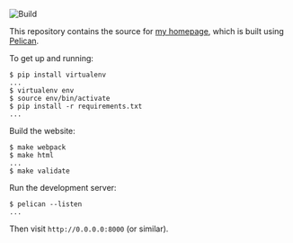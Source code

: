 ![Build](https://github.com/jameshanlon/homepage/actions/workflows/build.yml/badge.svg)

This repository contains the source for [my homepage](http://jameswhanlon.com),
which is built using [Pelican](https://blog.getpelican.com/).

To get up and running:
```
$ pip install virtualenv
...
$ virtualenv env
$ source env/bin/activate
$ pip install -r requirements.txt
...
```

Build the website:
```
$ make webpack
$ make html
...
$ make validate
```

Run the development server:
```
$ pelican --listen
...
```
Then visit ``http://0.0.0.0:8000`` (or similar).

